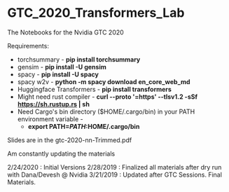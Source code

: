 # GTC_2020_Transformers_Lab
The Notebooks for the Nvidia GTC 2020

Requirements:
* torchsummary - **pip install torchsummary**
* gensim - **pip install -U gensim**
* spacy - **pip install -U spacy**
* spacy w2v - **python -m spacy download en_core_web_md**
* Huggingface Transformers - **pip install transformers**
* Might need rust compiler - **curl --proto '=https' --tlsv1.2 -sSf https://sh.rustup.rs | sh**
* Need Cargo's bin directory ($HOME/.cargo/bin) in your PATH environment variable - 
  * **export PATH=$PATH:$HOME/.cargo/bin**

Slides are in the gtc-2020-nn-Trimmed.pdf

Am constantly updating the materials

2/24/2020 : Initial Versions
2/28/2019 : Finalized all materials after dry run with Dana/Devesh @ Nvidia
3/21/2019 : Updated after GTC Sessions. Final Materials.
